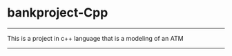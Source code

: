 # bankproject-Cpp
**************************************************************
This is a project in c++ language that is a modeling of an ATM
**************************************************************
